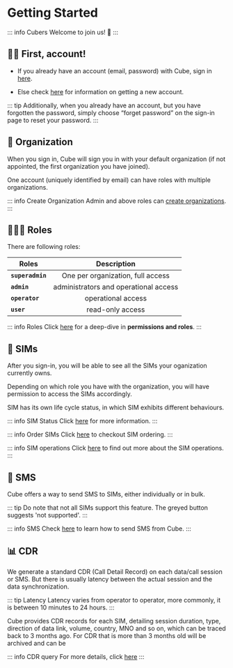 # Getting Started

::: info Cubers
Welcome to join us! :tada:
:::

## :woman_technologist: First, account!

* If you already have an account (email, password) with Cube, sign in [here](https://beta.iotcube.link).

* Else check [here](getaccount) for information on getting a new account.

::: tip
Additionally, when you already have an account, but you have forgotten the password, simply choose “forget password” on the sign-in page to reset your password.
:::

## 🏢 Organization
When you sign in, Cube will sign you in with your default organization (if not appointed, the first organization you have joined). 

One account (uniquely identified by email) can have roles with multiple organizations. 

::: info Create Organization
Admin and above roles can [create organizations](organization).
:::

## 👨🏻‍💼 Roles
There are following roles:

| Roles        | Description          |
| ------------- |:-------------:|
| **`superadmin`**    | One per organization, full access  |
| **`admin`** | administrators and operational access |
| **`operator`** | operational access |
| **`user`** | read-only access |

::: info Roles
Click [here]() for a deep-dive in **permissions and roles**.
:::
## 📶 SIMs
After you sign-in, you will be able to see all the SIMs your oganization currently owns. 

Depending on which role you have with the organization, you will have permission to access the SIMs accordingly.

SIM has its own life cycle status, in which SIM exhibits different behaviours. 

::: info SIM Status
Click [here](simstatus) for more information. 
:::

::: info Order SIMs
Click [here](order) to checkout SIM ordering.
:::

::: info SIM operations
Click [here](sim) to find out more about the SIM operations.
:::

## 💌 SMS
Cube offers a way to send SMS to SIMs, either individually or in bulk. 

::: tip 
Do note that not all SIMs support this feature. The greyed button suggests 'not supported'.
:::

::: info SMS
Check [here](sms) to learn how to send SMS from Cube.
:::
## 📊 CDR
We generate a standard CDR (Call Detail Record) on each data/call session or SMS. But there is usually latency between the actual session and the data synchronization. 

::: tip Latency
Latency varies from operator to operator, more commonly, it is between 10 minutes to 24 hours.
:::

Cube provides CDR records for each SIM, detailing session duration, type, direction of data link, volume, country, MNO and so on, which can be traced back to 3 months ago. For CDR that is more than 3 months old will be archived and can be 

::: info CDR query
For more details, click [here](cdr)
:::